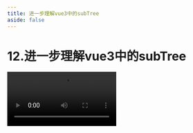 ```yaml
---
title: 进一步理解vue3中的subTree
aside: false
---
```


# 12.进一步理解vue3中的subTree

<video autoplay src="http://qn.chinavanes.com/tech/12.进一步理解vue3中的subTree.mp4" controls controlsList="nodownload" width="50%"/>

